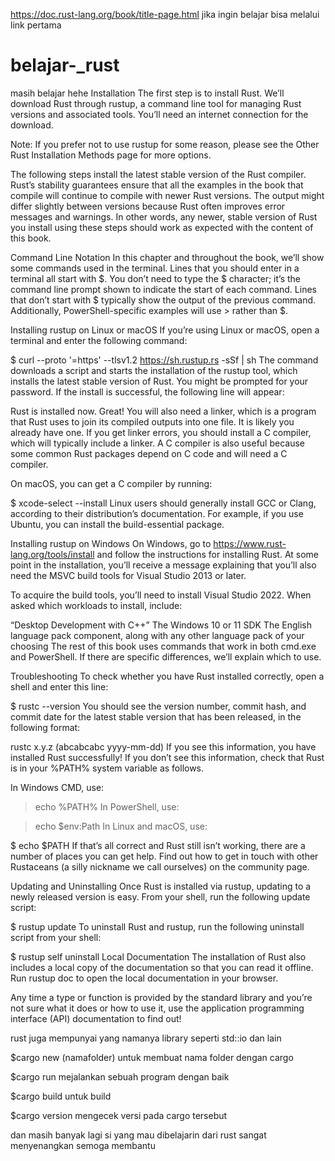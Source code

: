 https://doc.rust-lang.org/book/title-page.html
jika ingin belajar bisa melalui link pertama
# belajar-_rust
masih belajar hehe
Installation
The first step is to install Rust. We’ll download Rust through rustup, a command line tool for managing Rust versions and associated tools. You’ll need an internet connection for the download.

Note: If you prefer not to use rustup for some reason, please see the Other Rust Installation Methods page for more options.

The following steps install the latest stable version of the Rust compiler. Rust’s stability guarantees ensure that all the examples in the book that compile will continue to compile with newer Rust versions. The output might differ slightly between versions because Rust often improves error messages and warnings. In other words, any newer, stable version of Rust you install using these steps should work as expected with the content of this book.

Command Line Notation
In this chapter and throughout the book, we’ll show some commands used in the terminal. Lines that you should enter in a terminal all start with $. You don’t need to type the $ character; it’s the command line prompt shown to indicate the start of each command. Lines that don’t start with $ typically show the output of the previous command. Additionally, PowerShell-specific examples will use > rather than $.

Installing rustup on Linux or macOS
If you’re using Linux or macOS, open a terminal and enter the following command:

$ curl --proto '=https' --tlsv1.2 https://sh.rustup.rs -sSf | sh
The command downloads a script and starts the installation of the rustup tool, which installs the latest stable version of Rust. You might be prompted for your password. If the install is successful, the following line will appear:

Rust is installed now. Great!
You will also need a linker, which is a program that Rust uses to join its compiled outputs into one file. It is likely you already have one. If you get linker errors, you should install a C compiler, which will typically include a linker. A C compiler is also useful because some common Rust packages depend on C code and will need a C compiler.

On macOS, you can get a C compiler by running:

$ xcode-select --install
Linux users should generally install GCC or Clang, according to their distribution’s documentation. For example, if you use Ubuntu, you can install the build-essential package.

Installing rustup on Windows
On Windows, go to https://www.rust-lang.org/tools/install and follow the instructions for installing Rust. At some point in the installation, you’ll receive a message explaining that you’ll also need the MSVC build tools for Visual Studio 2013 or later.

To acquire the build tools, you’ll need to install Visual Studio 2022. When asked which workloads to install, include:

“Desktop Development with C++”
The Windows 10 or 11 SDK
The English language pack component, along with any other language pack of your choosing
The rest of this book uses commands that work in both cmd.exe and PowerShell. If there are specific differences, we’ll explain which to use.

Troubleshooting
To check whether you have Rust installed correctly, open a shell and enter this line:

$ rustc --version
You should see the version number, commit hash, and commit date for the latest stable version that has been released, in the following format:

rustc x.y.z (abcabcabc yyyy-mm-dd)
If you see this information, you have installed Rust successfully! If you don’t see this information, check that Rust is in your %PATH% system variable as follows.

In Windows CMD, use:

> echo %PATH%
In PowerShell, use:

> echo $env:Path
In Linux and macOS, use:

$ echo $PATH
If that’s all correct and Rust still isn’t working, there are a number of places you can get help. Find out how to get in touch with other Rustaceans (a silly nickname we call ourselves) on the community page.

Updating and Uninstalling
Once Rust is installed via rustup, updating to a newly released version is easy. From your shell, run the following update script:

$ rustup update
To uninstall Rust and rustup, run the following uninstall script from your shell:

$ rustup self uninstall
Local Documentation
The installation of Rust also includes a local copy of the documentation so that you can read it offline. Run rustup doc to open the local documentation in your browser.

Any time a type or function is provided by the standard library and you’re not sure what it does or how to use it, use the application programming interface (API) documentation to find out!
 
 rust juga mempunyai yang namanya library seperti std::io
 dan lain
 
 $cargo new (namafolder) 
 untuk membuat nama folder dengan cargo
 
 $cargo run
 mejalankan sebuah program dengan baik 
 
 $cargo build
 untuk build 
 
 $cargo version
 mengecek versi pada cargo tersebut
 
 dan masih banyak lagi si yang mau dibelajarin dari rust sangat menyenangkan
 semoga membantu
 
 
